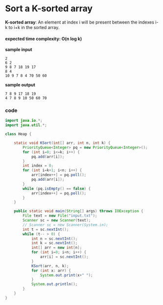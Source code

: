 # Sort a K-sorted array
**K-sorted array**: An element at index i will be present between the indexes i-k to i+k in the sorted array.

#### expected time complexity: O(n log k)


**sample input**
```
2
6 2
9 8 7 18 19 17
8 4
10 9 7 8 4 70 50 60
```

**sample output**
```
7 8 9 17 18 19 
4 7 8 9 10 50 60 70 
```

### code
```java
import java.io.*;
import java.util.*;

class Heap {

	static void KSort(int[] arr, int n, int k) {
		PriorityQueue<Integer> pq = new PriorityQueue<Integer>();
		for (int i=0; i<=k; i++) {
			pq.add(arr[i]);
		}
		int index = 0;
		for (int i=k+1; i<n; i++) {
			arr[index++] = pq.poll();
			pq.add(arr[i]);
		}
		while (pq.isEmpty() == false) {
			arr[index++] = pq.poll();
		}
	}

	public static void main(String[] args) throws IOException {
		File text = new File("input.txt");
		Scanner sc = new Scanner(text);
		// Scanner sc = new Scanner(System.in);
		int t = sc.nextInt();
		while (t-- > 0) {
			int n = sc.nextInt();
			int k = sc.nextInt();
			int[] arr = new int[n];
			for (int i=0; i<n; i++) {
				arr[i] = sc.nextInt();
			}
			KSort(arr, n, k);
			for (int x: arr) {
				System.out.print(x+" ");
			}
			System.out.println();
		}
	}
}
```
